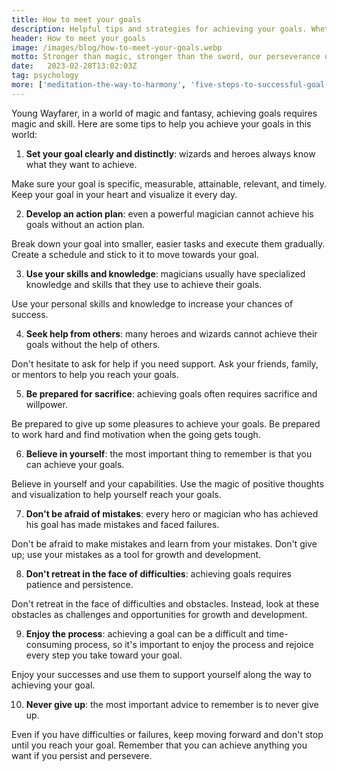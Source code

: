 ```yaml
---
title: How to meet your goals
description: Helpful tips and strategies for achieving your goals. Whether your goal is career advancement, better health or personal development, this page will help you develop an effective plan of action and keep you motivated throughout the process
header: How to meet your goals
image: /images/blog/how-to-meet-your-goals.webp
motto: Stronger than magic, stronger than the sword, our perseverance overcomes all obstacles! Lift up your heads and keep going forward, achieving your goals until you become true heroes!
date:	2023-02-28T13:02:03Z
tag: psychology
more: ['meditation-the-way-to-harmony', 'five-steps-to-successful-goal-achievement']
---
```

Young Wayfarer, in a world of magic and fantasy, achieving goals requires magic and skill.
Here are some tips to help you achieve your goals in this world:

1. **Set your goal clearly and distinctly**: wizards and heroes always know what they want to achieve.

Make sure your goal is specific, measurable, attainable, relevant, and timely. Keep your goal in your heart and visualize it every day.

2. **Develop an action plan**: even a powerful magician cannot achieve his goals without an action plan.

Break down your goal into smaller, easier tasks and execute them gradually. Create a schedule and stick to it to move towards your goal.

3. **Use your skills and knowledge**: magicians usually have specialized knowledge and skills that they use to achieve their goals.

Use your personal skills and knowledge to increase your chances of success.

4. **Seek help from others**: many heroes and wizards cannot achieve their goals without the help of others.

Don't hesitate to ask for help if you need support. Ask your friends, family, or mentors to help you reach your goals.

5. **Be prepared for sacrifice**: achieving goals often requires sacrifice and willpower.

Be prepared to give up some pleasures to achieve your goals. Be prepared to work hard and find motivation when the going gets tough.

6. **Believe in yourself**: the most important thing to remember is that you can achieve your goals.

Believe in yourself and your capabilities. Use the magic of positive thoughts and visualization to help yourself reach your goals.

7. **Don't be afraid of mistakes**: every hero or magician who has achieved his goal has made mistakes and faced failures.

Don't be afraid to make mistakes and learn from your mistakes. Don't give up; use your mistakes as a tool for growth and development.

8. **Don't retreat in the face of difficulties**: achieving goals requires patience and persistence.

Don't retreat in the face of difficulties and obstacles. Instead, look at these obstacles as challenges and opportunities for growth and development.

9. **Enjoy the process**: achieving a goal can be a difficult and time-consuming process, so it's important to enjoy the process and rejoice every step you take toward your goal.

Enjoy your successes and use them to support yourself along the way to achieving your goal.

10. **Never give up**: the most important advice to remember is to never give up.

Even if you have difficulties or failures, keep moving forward and don't stop until you reach your goal. Remember that you can achieve anything you want if you persist and persevere.
